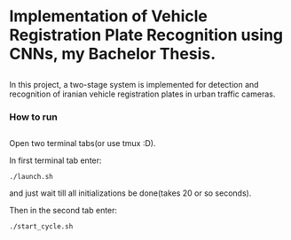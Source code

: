 # Implementation of Vehicle Registration Plate Recognition using CNNs, my Bachelor Thesis.

##
In this project, a two-stage system is implemented for detection and recognition of iranian vehicle registration plates in urban traffic cameras.

### How to run

##
Open two terminal tabs(or use tmux :D).

In first terminal tab enter:
```
./launch.sh
```
and just wait till all initializations be done(takes 20 or so seconds).

Then in the second tab enter:
```
./start_cycle.sh
```
